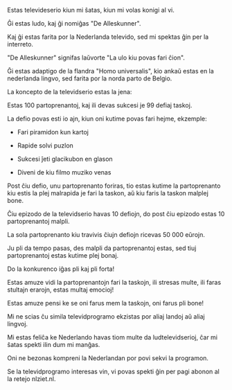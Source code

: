 Estas televideserio kiun mi ŝatas, kiun mi volas konigi al vi.

Ĝi estas ludo, kaj ĝi nomiĝas "De Alleskunner".

Kaj ĝi estas farita por la Nederlanda televido, sed mi spektas ĝin per la interreto.

"De Alleskunner" signifas laŭvorte "La ulo kiu povas fari ĉion".

Ĝi estas adaptigo de la flandra "Homo universalis", kio ankaŭ estas en la nederlanda lingvo, sed farita por la norda parto de Belgio.

La koncepto de la televidserio estas la jena:

Estas 100 partoprenantoj, kaj ili devas sukcesi je 99 defiaj taskoj.

La defio povas esti io ajn, kiun oni kutime povas fari hejme, ekzemple:

- Fari piramidon kun kartoj

- Rapide solvi puzlon

- Sukcesi ĵeti glacikubon en glason

- Diveni de kiu filmo muziko venas

Post ĉiu defio, unu partoprenanto foriras, tio estas kutime la partoprenanto kiu estis la plej malrapida je fari la taskon, aŭ kiu faris la taskon malplej bone.

Ĉiu epizodo de la televidserio havas 10 defiojn, do post ĉiu epizodo estas 10 partoprenantoj malpli.

La sola partoprenanto kiu travivis ĉiujn defiojn ricevas 50 000 eŭrojn.

Ju pli da tempo pasas, des malpli da partoprenantoj estas, sed tiuj partoprenantoj estas kutime plej bonaj.

Do la konkurenco iĝas pli kaj pli forta!

Estas amuze vidi la partoprenantojn fari la taskojn, ili stresas multe, ili faras stultajn erarojn, estas multaj emocioj!

Estas amuze pensi ke se oni farus mem la taskojn, oni farus pli bone!

Mi ne scias ĉu simila televidprogramo ekzistas por aliaj landoj aŭ aliaj lingvoj.

Mi estas feliĉa ke Nederlando havas tiom multe da ludtelevidserioj, ĉar mi ŝatas spekti ilin dum mi manĝas.

Oni ne bezonas kompreni la Nederlandan por povi sekvi la programon.

Se la televidprogramo interesas vin, vi povas spekti ĝin per pagi abonon al la retejo nlziet.nl. 
